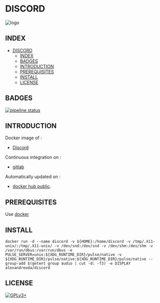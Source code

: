 # DISCORD

![logo](https://assets.gitlab-static.net/uploads/-/system/project/avatar/12904441/discord.png)

## INDEX

- [DISCORD](#discord)
  - [INDEX](#index)
  - [BADGES](#badges)
  - [INTRODUCTION](#introduction)
  - [PREREQUISITES](#prerequisites)
  - [INSTALL](#install)
  - [LICENSE](#license)

## BADGES

[![pipeline status](https://gitlab.com/oda-alexandre/discord/badges/master/pipeline.svg)](https://gitlab.com/oda-alexandre/discord/commits/master)

## INTRODUCTION

Docker image of :

- [Discord](https://discordapp.com/)

Continuous integration on :

- [gitlab](https://gitlab.com/oda-alexandre/discord/pipelines)

Automatically updated on :

- [docker hub public](https://hub.docker.com/r/alexandreoda/discord/).

## PREREQUISITES

Use [docker](https://www.docker.com)

## INSTALL

```docker run -d --name discord -v ${HOME}:/home/discord -v /tmp/.X11-unix/:/tmp/.X11-unix/ -v /dev/snd:/dev/snd -v /dev/shm:/dev/shm -v /var/run/dbus:/var/run/dbus -e PULSE_SERVER=unix:${XDG_RUNTIME_DIR}/pulse/native -v ${XDG_RUNTIME_DIR}/pulse/native:${XDG_RUNTIME_DIR}/pulse/native --group-add $(getent group audio | cut -d: -f3) -e DISPLAY alexandreoda/discord```

## LICENSE

[![GPLv3+](http://gplv3.fsf.org/gplv3-127x51.png)](https://gitlab.com/oda-alexandre/discord/blob/master/LICENSE)
